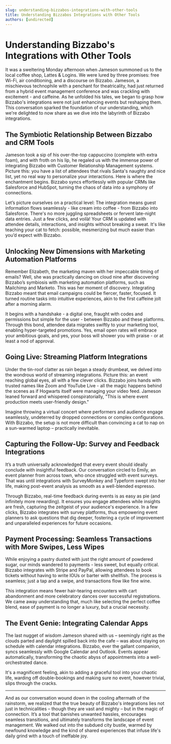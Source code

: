 ```yaml
---
slug: understanding-bizzabos-integrations-with-other-tools
title: Understanding Bizzabos Integrations with Other Tools
authors: [undirected]
---
```



# Understanding Bizzabo's Integrations with Other Tools

It was a sweltering Monday afternoon when Jameson summoned us to the local coffee shop, Lattes & Logins. We were lured by three promises: free Wi-Fi, air conditioning, and a discourse on Bizzabo. Jameson, a mischievous technophile with a penchant for theatricality, had just returned from a hybrid event management conference and was crackling with excitement - and caffeine. As he unfolded his tales, we began to grasp how Bizzabo's integrations were not just enhancing events but reshaping them. This conversation sparked the foundation of our understanding, which we're delighted to now share as we dive into the labyrinth of Bizzabo integrations.

## The Symbiotic Relationship Between Bizzabo and CRM Tools

Jameson took a sip of his over-the-top cappuccino (complete with extra foam), and with froth on his lip, he regaled us with the immense power of integrating Bizzabo with Customer Relationship Management systems. Picture this: you have a list of attendees that rivals Santa's naughty and nice list, yet no real way to personalize your interactions. Here is where the enchantment begins. Bizzabo syncs effortlessly with popular CRMs like Salesforce and HubSpot, turning the chaos of data into a symphony of connections. 

Let’s picture ourselves on a practical level: The integration means guest information flows seamlessly - like cream into coffee - from Bizzabo into Salesforce. There's no more juggling spreadsheets or fervent late-night data entries. Just a few clicks, and voilà! Your CRM is updated with attendee details, interactions, and insights without breaking a sweat. It's like teaching your cat to fetch: possible, mesmerizing but much easier than you’d expect with Bizzabo.

## Unlocking New Dimensions with Marketing Automation Platforms

Remember Elizabeth, the marketing maven with her impeccable timing of emails? Well, she was practically dancing on cloud nine after discovering Bizzabo’s symbiosis with marketing automation platforms, such as Mailchimp and Marketo. This was her moment of discovery. Integrating Bizzabo meant that email campaigns could be fiercer, faster, focused. It turned routine tasks into intuitive experiences, akin to the first caffeine jolt after a morning alarm.

It begins with a handshake - a digital one, fraught with codes and permissions but simple for the user - between Bizzabo and these platforms. Through this bond, attendee data migrates swiftly to your marketing tool, enabling hyper-targeted promotions. Yes, email open rates will embrace your ambitious goals, and yes, your boss will shower you with praise - or at least a nod of approval.

## Going Live: Streaming Platform Integrations

Under the tin-roof clatter as rain began a steady drumbeat, we delved into the wondrous world of streaming integrations. Picture this: an event reaching global eyes, all with a few clever clicks. Bizzabo joins hands with trusted names like Zoom and YouTube Live - all the magic happens behind the scenes as if Hogwarts itself were managing your video feed. Jameson leaned forward and whispered conspiratorially, "This is where event production meets user-friendly design."

Imagine throwing a virtual concert where performers and audience engage seamlessly, undeterred by dropped connections or complex configurations. With Bizzabo, the setup is not more difficult than convincing a cat to nap on a sun-warmed laptop – practically inevitable.

## Capturing the Follow-Up: Survey and Feedback Integrations

It’s a truth universally acknowledged that every event should ideally conclude with insightful feedback. Our conversation circled to Emily, an event planner from across town, who once struggled with event surveys. That was until integrations with SurveyMonkey and Typeform swept into her life, making post-event analysis as smooth as a well-blended espresso.

Through Bizzabo, real-time feedback during events is as easy as pie (and infinitely more rewarding). It ensures you engage attendees while insights are fresh, capturing the zeitgeist of your audience's experience. In a few clicks, Bizzabo integrates with survey platforms, thus empowering event planners to ask questions that dig deeper, fostering a cycle of improvement and unparalleled experiences for future occasions.

## Payment Processing: Seamless Transactions with More Swipes, Less Wipes

While enjoying a pastry dusted with just the right amount of powdered sugar, our minds wandered to payments - less sweet, but equally critical. Bizzabo integrates with Stripe and PayPal, allowing attendees to book tickets without having to write IOUs or barter with shellfish. The process is seamless; just a tap and a swipe, and transactions flow like fine wine.

This integration means fewer hair-tearing encounters with cart abandonment and more celebratory dances over successful registrations. We came away understanding that, much like selecting the perfect coffee blend, ease of payment is no longer a luxury, but a crucial necessity.

## The Event Genie: Integrating Calendar Apps

The last nugget of wisdom Jameson shared with us – seemingly right as the clouds parted and daylight spilled back into the cafe – was about staying on schedule with calendar integrations. Bizzabo, ever the gallant companion, syncs seamlessly with Google Calendar and Outlook. Events appear automatically, transforming the chaotic abyss of appointments into a well-orchestrated dance.

It's a magnificent feeling, akin to adding a graceful tool into your chaotic life, warding off double-bookings and making sure no event, however trivial, slips through the cracks.

---

And as our conversation wound down in the cooling aftermath of the rainstorm, we realized that the true beauty of Bizzabo's integrations lies not just in technicalities – though they are vast and mighty – but in the magic of connection. It’s a tool that banishes unwanted hassles, encourages seamless transitions, and ultimately transforms the landscape of event management. We walked out into the subdued city bustle, warmed by newfound knowledge and the kind of shared experiences that infuse life's daily grind with a touch of ineffable joy.